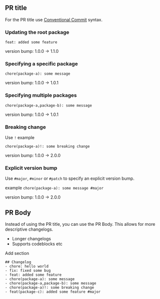 ## PR title

For the PR title use [Conventional Commit](https://www.conventionalcommits.org/en/v1.0.0/) syntax.

### Updating the root package

`feat: added some feature`

version bump:
1.0.0 -> 1.1.0

### Specifying a specific package

`chore(package-a): some message`

version bump:
1.0.0 -> 1.0.1

### Specifying multiple packages 

`chore(package-a,package-b): some message`

version bump:
1.0.0 -> 1.0.1

### Breaking change

Use `!` example

`chore(package-a)!: some breaking change`

version bump:
1.0.0 -> 2.0.0

### Explicit version bump

Use `#major`, `#minor` or `#patch` to specify an explicit version bump.

example
`chore(package-a): some message #major`

version bump:
1.0.0 -> 2.0.0

## PR Body

Instead of using the PR title, you can use the PR Body. This allows for more descriptive changelogs.
- Longer changelogs
- Supports codeblocks etc

Add section
```
## Changelog
- chore: hello world
- fix: fixed some bug
- feat: added some feature
- chore(package-a): some message
- chore(package-a,package-b): some message
- chore(package-a)!: some breaking change
- feat(package-c): added some feature #major
```
